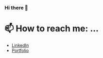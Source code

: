 ### Hi there 👋

# 📫 How to reach me: ...
- [LinkedIn](https://www.linkedin.com/in/liam-draper-/)
- [Portfolio](https://liam-draper-portfolio.herokuapp.com/)


<!--
**liamdraper/liamdraper** is a ✨ _special_ ✨ repository because its `README.md` (this file) appears on your GitHub profile.

Here are some ideas to get you started:

- 🔭 I’m currently working on ...
- 🌱 I’m currently learning ...
- 👯 I’m looking to collaborate on ...
- 🤔 I’m looking for help with ...
- 💬 Ask me about ...
- 📫 How to reach me: ...
- 😄 Pronouns: ...
- ⚡ Fun fact: ...
-->
